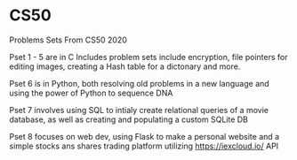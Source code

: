 # CS50
Problems Sets From CS50 2020

Pset 1 - 5 are in C
Includes problem sets include encryption, file pointers for editing images, creating a Hash table for a dictonary and more.

Pset 6 is in Python, both resolving old problems in a new language and using the power of Python to sequence DNA

Pset 7 involves using SQL to intialy create relational queries of a movie database, as well as creating and populating a custom SQLite DB

Pset 8 focuses on web dev, using Flask to make a personal website and a simple stocks ans shares trading platform utilizing https://iexcloud.io/ API 
